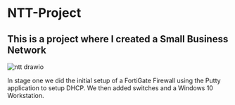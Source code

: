 # NTT-Project
This is a project where I created a Small Business Network
---
![ntt drawio](https://github.com/Spcwill358/NTT-Project/assets/88656329/971a1ba4-5c94-47af-8f44-acc20172a23e)

In stage one we did the initial setup of a FortiGate Firewall using the Putty application to setup DHCP. We then added switches and a Windows 10 Workstation.
